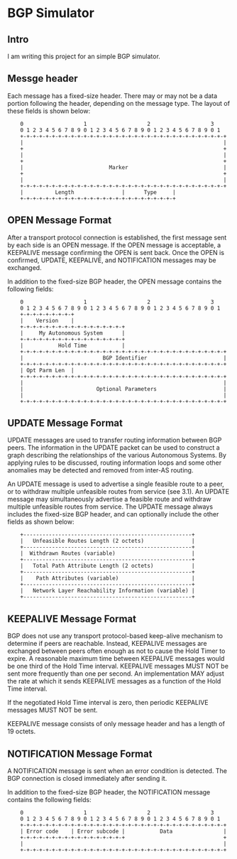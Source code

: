 BGP Simulator
=============

Intro
-------------
I am writing this project for an simple BGP simulator.


Messge header
-------------

Each message has a fixed-size header.  There may or may not be a data
portion following the header, depending on the message type.  The
layout of these fields is shown below:

        0                   1                   2                   3
        0 1 2 3 4 5 6 7 8 9 0 1 2 3 4 5 6 7 8 9 0 1 2 3 4 5 6 7 8 9 0 1
        +-+-+-+-+-+-+-+-+-+-+-+-+-+-+-+-+-+-+-+-+-+-+-+-+-+-+-+-+-+-+-+-+
        |                                                               |
        +                                                               +
        |                                                               |
        +                                                               +
        |                           Marker                              |
        +                                                               +
        |                                                               |
        +-+-+-+-+-+-+-+-+-+-+-+-+-+-+-+-+-+-+-+-+-+-+-+-+-+-+-+-+-+-+-+-+
        |          Length               |      Type     |
        +-+-+-+-+-+-+-+-+-+-+-+-+-+-+-+-+-+-+-+-+-+-+-+-+

OPEN Message Format
-------------------

After a transport protocol connection is established, the first
message sent by each side is an OPEN message.  If the OPEN message is
acceptable, a KEEPALIVE message confirming the OPEN is sent back.
Once the OPEN is confirmed, UPDATE, KEEPALIVE, and NOTIFICATION
messages may be exchanged.

In addition to the fixed-size BGP header, the OPEN message contains
the following fields:

        0                   1                   2                   3
        0 1 2 3 4 5 6 7 8 9 0 1 2 3 4 5 6 7 8 9 0 1 2 3 4 5 6 7 8 9 0 1
        +-+-+-+-+-+-+-+-+
        |    Version    |
        +-+-+-+-+-+-+-+-+-+-+-+-+-+-+-+-+
        |     My Autonomous System      |
        +-+-+-+-+-+-+-+-+-+-+-+-+-+-+-+-+
        |           Hold Time           |
        +-+-+-+-+-+-+-+-+-+-+-+-+-+-+-+-+-+-+-+-+-+-+-+-+-+-+-+-+-+-+-+-+
        |                         BGP Identifier                        |
        +-+-+-+-+-+-+-+-+-+-+-+-+-+-+-+-+-+-+-+-+-+-+-+-+-+-+-+-+-+-+-+-+
        | Opt Parm Len  |
        +-+-+-+-+-+-+-+-+-+-+-+-+-+-+-+-+-+-+-+-+-+-+-+-+-+-+-+-+-+-+-+-+
        |                                                               |
        |                       Optional Parameters                     |
        |                                                               |
        +-+-+-+-+-+-+-+-+-+-+-+-+-+-+-+-+-+-+-+-+-+-+-+-+-+-+-+-+-+-+-+-+

UPDATE Message Format
---------------------

UPDATE messages are used to transfer routing information between BGP
peers.  The information in the UPDATE packet can be used to construct
a graph describing the relationships of the various Autonomous
Systems.  By applying rules to be discussed, routing information
loops and some other anomalies may be detected and removed from
inter-AS routing.

An UPDATE message is used to advertise a single feasible route to a
peer, or to withdraw multiple unfeasible routes from service (see
3.1). An UPDATE message may simultaneously advertise a feasible route
and withdraw multiple unfeasible routes from service.  The UPDATE
message always includes the fixed-size BGP header, and can optionally
include the other fields as shown below:

        +-----------------------------------------------------+
        |   Unfeasible Routes Length (2 octets)               |
        +-----------------------------------------------------+
        |  Withdrawn Routes (variable)                        |
        +-----------------------------------------------------+
        |   Total Path Attribute Length (2 octets)            |
        +-----------------------------------------------------+
        |    Path Attributes (variable)                       |
        +-----------------------------------------------------+
        |   Network Layer Reachability Information (variable) |
        +-----------------------------------------------------+

KEEPALIVE Message Format
------------------------

BGP does not use any transport protocol-based keep-alive mechanism to
determine if peers are reachable.  Instead, KEEPALIVE messages are
exchanged between peers often enough as not to cause the Hold Timer
to expire.  A reasonable maximum time between KEEPALIVE messages
would be one third of the Hold Time interval.  KEEPALIVE messages
MUST NOT be sent more frequently than one per second.  An
implementation MAY adjust the rate at which it sends KEEPALIVE
messages as a function of the Hold Time interval.

If the negotiated Hold Time interval is zero, then periodic KEEPALIVE
messages MUST NOT be sent.

KEEPALIVE message consists of only message header and has a length of
19 octets.


NOTIFICATION Message Format
---------------------------

A NOTIFICATION message is sent when an error condition is detected.
The BGP connection is closed immediately after sending it.

In addition to the fixed-size BGP header, the NOTIFICATION message
contains the following fields:

        0                   1                   2                   3
        0 1 2 3 4 5 6 7 8 9 0 1 2 3 4 5 6 7 8 9 0 1 2 3 4 5 6 7 8 9 0 1
        +-+-+-+-+-+-+-+-+-+-+-+-+-+-+-+-+-+-+-+-+-+-+-+-+-+-+-+-+-+-+-+-+
        | Error code    | Error subcode |           Data                |
        +-+-+-+-+-+-+-+-+-+-+-+-+-+-+-+-+                               +
        |                                                               |
        +-+-+-+-+-+-+-+-+-+-+-+-+-+-+-+-+-+-+-+-+-+-+-+-+-+-+-+-+-+-+-+-+